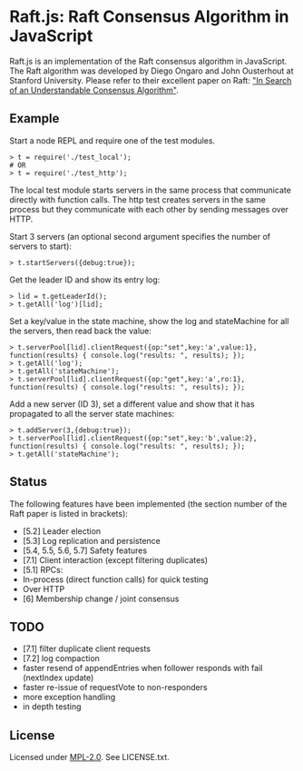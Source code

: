 # Raft.js: Raft Consensus Algorithm in JavaScript

Raft.js is an implementation of the Raft consensus algorithm in
JavaScript. The Raft algorithm was developed by Diego Ongaro and John
Ousterhout at Stanford University. Please refer to their excellent
paper on Raft: ["In Search of an Understandable Consensus
Algorithm"](https://ramcloud.stanford.edu/wiki/download/attachments/11370504/raft.pdf).


## Example

Start a node REPL and require one of the test modules.

    > t = require('./test_local');
    # OR
    > t = require('./test_http');

The local test module starts servers in the same process that
communicate directly with function calls. The http test creates
servers in the same process but they communicate with each other by
sending messages over HTTP.

Start 3 servers (an optional second argument specifies the number of
servers to start):

    > t.startServers({debug:true});

Get the leader ID and show its entry log:

    > lid = t.getLeaderId();
    > t.getAll('log')[lid];

Set a key/value in the state machine, show the log and
stateMachine for all the servers, then read back the value:

    > t.serverPool[lid].clientRequest({op:"set",key:'a',value:1}, function(results) { console.log("results: ", results); });
    > t.getAll('log');
    > t.getAll('stateMachine');
    > t.serverPool[lid].clientRequest({op:"get",key:'a',ro:1}, function(results) { console.log("results: ", results); });

Add a new server (ID 3), set a different value and show that it
has propagated to all the server state machines:

    > t.addServer(3,{debug:true});
    > t.serverPool[lid].clientRequest({op:"set",key:'b',value:2}, function(results) { console.log("results: ", results); });
    > t.getAll('stateMachine');

## Status

The following features have been implemented (the section number of
the Raft paper is listed in brackets):

* [5.2] Leader election
* [5.3] Log replication and persistence
* [5.4, 5.5, 5.6, 5.7] Safety features
* [7.1] Client interaction (except filtering duplicates)
* [5.1] RPCs:
 * In-process (direct function calls) for quick testing
 * Over HTTP
* [6] Membership change / joint consensus

## TODO

* [7.1] filter duplicate client requests
* [7.2] log compaction
* faster resend of appendEntries when follower responds with fail
  (nextIndex update)
* faster re-issue of requestVote to non-responders
* more exception handling
* in depth testing


## License

Licensed under [MPL-2.0](http://www.mozilla.org/MPL/2.0/). See
LICENSE.txt.
